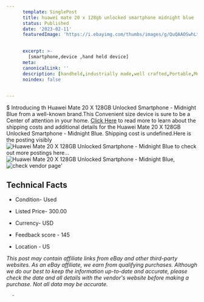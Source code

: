 ```yaml
---
      template: SinglePost
      title: huawei mate 20 x 128gb unlocked smartphone midnight blue
      status: Published
      date: '2023-02-11'
      featuredImage: 'https://i.ebayimg.com/thumbs/images/g/QuQAAOSwhLtj5qaI/s-l225.jpg'
       

      excerpt: >-
        [smartphone,device ,hand held device]
      meta:
      canonicalLink: ''
      description: [handheld,industrially made,well crafted,Portable,Mobile,Compact,Convenient,Lightweight,Maneuverable,Man-portable,Miniature,Carriable,Hand-held,Light,Holdable,Transportable,Mobile device,Pocket-sized,On-the-go,Wireless,Cordless,Compact size,Convenient size, smartphone,device ,hand held device]
      noindex: false
      

---
```

$
      Introducing th Huawei Mate 20 X 128GB Unlocked Smartphone - Midnight Blue from a well-known brand.This Convenient size device  is sure to be a Center of attention  in your home. [Click Here](https://www.ebay.com/itm/285141903699?hash=item4263c82953%3Ag%3AQuQAAOSwhLtj5qaI&mkevt=1&mkcid=1&mkrid=711-53200-19255-0&campid=%253CePNCampaignId%253E&customid=%253CreferenceId%253E&toolid=10049) to read more to learn about the shipping costs and additional details for the Huawei Mate 20 X 128GB Unlocked Smartphone - Midnight Blue. Shipping cost is undefined.Here is the posting visibly ![Huawei Mate 20 X 128GB Unlocked Smartphone - Midnight Blue](https://i.ebayimg.com/thumbs/images/g/QuQAAOSwhLtj5qaI/s-l225.jpg) to check out more postings here... ![Huawei Mate 20 X 128GB Unlocked Smartphone - Midnight Blue](https://i.ebayimg.com/images/g/QuQAAOSwhLtj5qaI/s-l1600.jpg), ![check vendor page](https://origin-galleryplus.ebayimg.com/ws/web/285141903699_2_0_1/225x225.jpg,https://origin-galleryplus.ebayimg.com/ws/web/285141903699_3_0_1/225x225.jpg,https://origin-galleryplus.ebayimg.com/ws/web/285141903699_4_0_1/225x225.jpg,https://origin-galleryplus.ebayimg.com/ws/web/285141903699_5_0_1/225x225.jpg,https://origin-galleryplus.ebayimg.com/ws/web/285141903699_6_0_1/225x225.jpg,https://origin-galleryplus.ebayimg.com/ws/web/285141903699_7_0_1/225x225.jpg)'

      

 ## Technical Facts 



     
      

 - Condition- Used 


      

 - Listed Price- 300.00 


      

 - Currency- USD 


      

 - Feedback score - 145 


      

 - Location - US 


      
      

 *_This post may contain affiliate links from eBay and other third-party websites. As an eBay affiliate, we earn from qualifying purchases. Although we do our best to keep the information up-to-date and accurate, please check the date and all details with the vendor's website before making a purchase. Not all data may be accurate._*




      -
